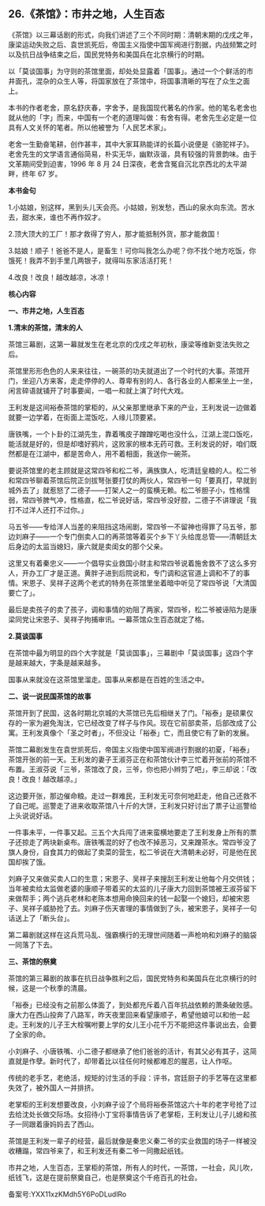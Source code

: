 ## 26.《茶馆》：市井之地，人生百态
《茶馆》以三幕话剧的形式，向我们讲述了三个不同时期：清朝末期的戊戌之年，康梁运动失败之后、袁世凯死后，帝国主义指使中国军阀进行割据，内战频繁之时以及抗日战争结束之后，国民党特务和美国兵在北京横行的时期。


以「莫谈国事」为守则的茶馆里面，却处处显露着「国事」。通过一个个鲜活的市井面孔，混杂的众生人等，将国家放在了茶馆中，将国事清晰的写在了众生之面上。


本书的作者老舍，原名舒庆春，字舍予，是我国现代著名的作家。他的笔名老舍也就从他的「字」而来，中国有一个老的道理叫做：有舍有得。老舍先生必定是一位具有人文关怀的笔者。所以他被誉为「人民艺术家」。


老舍一生勤奋笔耕，创作甚丰，其中大家耳熟能详的长篇小说便是《骆驼祥子》。老舍先生的文学语言通俗简易，朴实无华，幽默诙谐，具有较强的背景韵味。由于文革期间受到迫害，1996 年 8 月 24 日深夜，老舍含冤自沉北京西北的太平湖畔，终年 67 岁。


**本书金句**


1.小姑娘，别这样，黑到头儿天会亮。小姑娘，别发愁，西山的泉水向东流。苦水去，甜水来，谁也不再作奴才。


2.顶大顶大的工厂！那才救得了穷人，那才能抵制外货，那才能救国！


3.姑娘！顺子！爸爸不是人，是畜生！可你叫我怎么办呢？你不找个地方吃饭，你饿死！我弄不到手里几两银子，就得叫东家活活打死！


4.改良！改良！越改越凉，冰凉！


**核心内容**


**一、市井之地，人生百态**


**1.清末的茶馆，清末的人**


茶馆三幕剧，这第一幕就发生在老北京的戊戌之年初秋，康梁等维新变法失败之后。


茶馆里形形色色的人来来往往，一碗茶的功夫就道出了一个时代的大事。茶馆开门，坐迎八方来客，走走停停的人、尊卑有别的人、各行各业的人都来坐上一坐，闲言碎语就铺开了时事要闻，一唱一和就上演了时代大戏。


王利发是这间裕泰茶馆的掌柜的，从父亲那里继承下来的产业，王利发说一边做着就要一边学着，在街面上混饭吃，人缘儿顶要紧。


唐铁嘴，一个卜卦的江湖先生，靠着嘴皮子蹭蹭吃喝也没什么，江湖上混口饭吃，能活就是好的，但是却嗜好鸦片，这败家的根本无药可救。王利发说的好，咱们既然都是在江湖中，都是苦命人，用不着相面，我送你一碗茶。


要说茶馆里的老主顾就是这常四爷和松二爷，满族旗人，吃清廷皇粮的人。松二爷和常四爷聊着茶馆后院正剑拔弩张要打仗的两伙人，常四爷一句「要真打，早就到城外去了」就惹怒了二德子——打架人之一的蛮横无赖。松二爷胆子小，性格懦弱，常四爷脾气冲，性格直，松二爷说好话，常四爷没好腔，二德子不讲理说「我打不过洋人还打不过你。」


马五爷——专给洋人当差的来阻挡这场闹剧，常四爷一不留神也得罪了马五爷，那边刘麻子——一个专门倒卖人口的再茶馆等着买个乡下丫头给庞总管——清朝廷太后身边的太监当媳妇，康六就是卖闺女的那个父亲。


这里又有着秦忠义——一个倡导实业救国小财主和常四爷说着施舍救不了这么多穷人，开办工厂才是正道。黄胖子进到后院说和，专门调和这官道上调和不了的事情。宋恩子、吴祥子这两个老式的特务在茶馆里坐着暗中听见了常四爷说「大清国要亡了」。


最后是卖孩子的卖了孩子，调和事情的劝阻了两家，常四爷，松二爷被诬陷为是康梁同党让宋恩子、吴祥子拘捕审讯。一幕茶馆众生百态就定了格。


**2.莫谈国事**


在茶馆中最为明显的四个大字就是「莫谈国事」，三幕剧中「莫谈国事」这四个字是越来越大，字条是越来越多。


国事从来就没在这茶馆里溜走。国事从来都是在百姓的生活之中。


**二、说一说民国茶馆的故事**


茶馆开到了民国，这各时期北京城的大茶馆已先后相继关了门。「裕泰」是硕果仅存的一家为避免淘汰，它已经改变了样子与作风。现在它前部卖茶，后部改成了公寓。王利发真像个「圣之时者」，不但没让「裕泰」亡，而且使它有了新的发展。


茶馆二幕剧发生在袁世凯死后，帝国主义指使中国军阀进行割据的初夏，「裕泰」茶馆开张的前一天。王利发的妻子王淑芬正在和茶馆伙计李三忙着开张前的茶馆不布置。王淑芬说「三爷，茶馆改了良，三爷，你也把小辫剪了吧」，李三却说：「改良！改良！越改越凉。」


这边要开张，那边催命粮。走过一群难民，王利发无可奈何地赶走，他自己还救不了自己呢。巡警走了进来收取茶馆八十斤的大饼，王利发只好讨出了票子让巡警给上头说说好话。


一件事未平，一件事又起。三五个大兵闯了进来蛮横地要走了王利发身上所有的票子还掠走了两块新桌布。唐铁嘴混的好了也改不掉恶习，又来蹭茶水。常四爷没了旗人身份，自食其力的做起了卖菜的营生，松二爷说在大清朝未必好，可是他在民国却挨了饿。


刘麻子又来做买卖人口的生意；宋恩子、吴祥子来搜刮王利发让他每个月交供钱；当年被卖给太监做老婆的康顺子带着买的太监的儿子康大力回到茶馆被王淑芬留下来做帮手；两个逃兵老林和老陈本想用命换回来的钱一起娶一个媳妇，却被宋恩子、吴祥子威胁抢了去。刘麻子伤天害理的事情做到了头，被宋恩子，吴祥子一句话送上了「断头台」。


第二幕剧就这样在这兵荒马乱、强霸横行的无理世间随着一声枪响和刘麻子的脑袋一同落了下去。


**三、茶馆的祭奠**


茶馆的第三幕剧的故事在抗日战争胜利之后，国民党特务和美国兵在北京横行的时候，这是一个秋季的清晨。


「裕泰」已经没有之前那么体面了，到处都充斥着八百年抗战依赖的萧条破败感。康大力在西山投奔了八路军，昨天夜里回来看望康顺子，希望他娘可以和他一起走。王利发的儿子王大栓嘱咐要上学的女儿王小花千万不能把这件事说出去，会要了全家的命。


小刘麻子、小唐铁嘴、小二德子都继承了他们爸爸的活计，有其父必有其子，这简直就是作孽。新时代了，却带着比以往任何时候都难忍的腥恶，让人作呕。


传统的老手艺，老绝活，规矩的讨生活的手段：评书，宫廷厨子的手艺等在这里都失效了，被外国人一并排挤。


老掌柜的王利发想要改良，小刘麻子设了个局将裕泰茶馆这六十年的老字号抢了过去给沈处长做交际场。女招待小丁宝将事情告诉了老掌柜，王利发让儿子儿媳和孩子一同跟着康妈妈去了西山。


茶馆是王利发一辈子的经营，最后就像是秦忠义秦二爷的实业救国的场子一样被没收糟蹋，常四爷来了，和王利发还有秦二爷一同撒起纸钱。


市井之地，人生百态，王掌柜的茶馆，所有人的时代，一茶馆，一社会，风儿吹，纸钱飞，这是在提前祭奠自己，也是祭奠这个千疮百孔的社会。


备案号:YXX11xzKMdh5Y6PoDLudlRo

